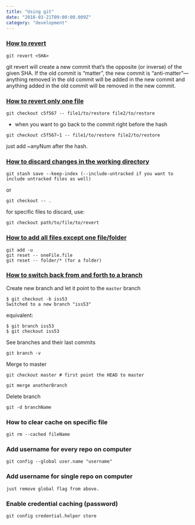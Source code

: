 ```yaml
---
title: "Using git"
date: "2018-03-21T09:00:00.009Z"
category: "development"
---
```

### [How to revert](https://blog.github.com/2015-06-08-how-to-undo-almost-anything-with-git/)
```
git revert <SHA>
```
git revert will create a new commit that’s the opposite (or inverse) of the given SHA. If the old commit is “matter”, the new commit is “anti-matter”—anything removed in the old commit will be added in the new commit and anything added in the old commit will be removed in the new commit.

### [How to revert only one file](https://stackoverflow.com/questions/215718/reset-or-revert-a-specific-file-to-a-specific-revision-using-git)
```
git checkout c5f567 -- file1/to/restore file2/to/restore
```

+ when you want to go back to the commit right before the hash
```
git checkout c5f567~1 -- file1/to/restore file2/to/restore
```
just add ~anyNum after the hash.

### [How to discard changes in the working directory](https://stackoverflow.com/questions/52704/how-do-i-discard-unstaged-changes-in-git)
```
git stash save --keep-index (--include-untracked if you want to include untracked files as well) 
```

or 

```
git checkout -- .
```

for specific files to discard, use:

```
git checkout path/to/file/to/revert
```

### [How to add all files except one file/folder](https://stackoverflow.com/questions/4475457/add-all-files-to-a-commit-except-a-single-file)
```
git add -u
git reset -- oneFile.file
git reset -- folder/* (for a folder)
```

### [How to switch back from and forth to a branch](https://git-scm.com/book/en/v2/Git-Branching-Basic-Branching-and-Merging)
Create new branch and let it point to the `master` branch
```
$ git checkout -b iss53
Switched to a new branch "iss53"
```
equivalent:
```
$ git branch iss53
$ git checkout iss53
```

See branches and their last commits 
```
git branch -v
```

Merge to master
```
git checkout master # first point the HEAD to master

git merge anotherBranch
```

Delete branch
```
git -d branchName
```

### How to clear cache on specific file
```
git rm --cached fileName
```

### Add username for every repo on computer
```
git config --global user.name "username"
```

### Add username for single repo on computer
```
just remove global flag from above. 
```

### Enable credential caching (password)
```
git config credential.helper store
```
